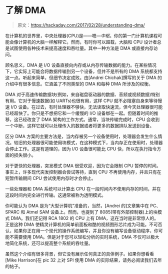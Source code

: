 # 了解 DMA

> 原文：<https://hackaday.com/2017/02/28/understanding-dma/>

在计算机的世界里，中央处理器(CPU)是——嗯—*中枢*。你的第一门计算机课程可能会像计算机的大脑一样解释它。然而，有时你可以超载，大脑和 CPU 设计者总是试图使用各种技术来提高速度和吞吐量。其中一种方法是 DMA 或直接内存访问。

顾名思义，DMA 是 I/O 设备直接向内存或从内存传输数据的能力。在某些情况下，它实际上可能会将数据传输到另一个设备，但并不是所有的 DMA 系统都支持这一点。听起来简单，但细节决定成败。由[Andrei Chichak]撰写的关于 DMA 的介绍中有很多信息。它涵盖了不同类型的 DMA 和每种 DMA 所涉及的权衡。

DMA 对于高速传输数据块(例如，来自磁盘驱动器的数据、音频或视频数据)特别有用。它对于慢速数据(如 UARTs)也很有用，这样 CPU 就不必阻塞自身来等待慢速 I/O 设备。在过去，有时处理器不够快，无法读取快速流，但今天处理器很可能已经超快了。你只是不想把它和一个缓慢的 I/O 设备绑在一起。但随着时间的推移，这已经改变了 DMA 架构的工作方式。通常，当块传输完成时，CPU 会收到一个中断，这样它就可以处理传入的数据或者将更多的数据排队发送到设备。

区分 DMA 方案的主要方法是，当内存被另一个设备使用时，处理器会发生什么情况。较旧的处理器很可能使用块模式，在这种模式下，当内存正在使用时，处理器会停止工作。这是有道理的，因为 I/O 设备很可能比 CPU 快，所以在执行指令方面的损失很小。

对于更快的处理器，突发模式 DMA 很受欢迎，因为它会限制 CPU 暂停的时间。事实上，许多现代突发控制器会尝试等待，直到 CPU 不再使用内存，并且只有在短暂传输期间 CPU 尝试使用内存时才会停止。

一些处理器和 DMA 系统可以计算出 CPU 在一段时间内不使用内存的时间，并在这段时间内完全进行传输。这通常被称为透明模式。

你可能认为 DMA 是为“大型计算机”准备的，当然，[Andrei 的]文章集中在 PC、SPARC 和 Atmel SAM 设备上。然而，也提到了 8085(带有外部控制器)上的块模式 DMA。我们还记得 RCA 1802 的 CPU 上有 DMA，这在当时是非常惊人的。正是这种 DMA 使精灵计算机的简单前面板和酷的视频图形芯片成为可能。不可否认，如果你正在用一个现代的操作系统编写，并且你没有编写设备驱动程序，你可能不需要使用 DMA。但是对于您可以轻松分析的实时系统，DMA 不仅可以极大地简化系统，还可以提高整个系统的吞吐量。

虽然这个介绍有很多背景，但它没有展示任何真正的具体例子。如果你想看看[Mike Harrison]在 pic 32 上对 SPI 使用 DMA 的实际结果，请务必阅读我们去年的帖子。